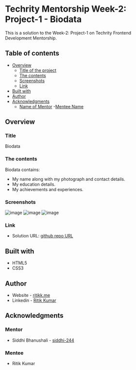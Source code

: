# Techrity Mentorship Week-2: Project-1 - Biodata

This is a solution to the Week-2: Project-1 on Techrity Frontend Development Mentorship. 

## Table of contents

- [Overview](#overview)
  - [Title of the project](#title)
  - [The contents](#the-contents)
  - [Screenshots](#screenshots)
  - [Link](#link)
- [Built with](#built-with)
- [Author](#author)
- [Acknowledgments](#acknowledgments)
   - [Name of Mentor](#mentor)
   -[Mentee Name](#mentee)

## Overview

### Title
Biodata

### The contents

Biodata contains:

- My name along with my photograph and contact details.
- My education details.
- My achievements and experiences. 

### Screenshots

![image](https://user-images.githubusercontent.com/78131705/188498486-5609d9be-9e7b-4808-bf81-6f471b70cab6.png)
![image](https://user-images.githubusercontent.com/78131705/188498510-1fa5bacf-ccae-454f-b3c8-651ada69d26e.png)
![image](https://user-images.githubusercontent.com/78131705/188498540-415dd42c-7f98-4790-b965-a07cd0aee987.png)


### Link

- Solution URL: [github repo URL](https://github.com/srivastavaritik/techrity-)

## Built with

- HTML5 
- CSS3

## Author

- Website - [ritikk.me](https://ritikk.me/)
- Linkedin - [Ritik Kumar](https://www.linkedin.com/in/ritik-kumar-3bb19a175/)

## Acknowledgments

### Mentor
- Siddhi Bhanushali - [siddhi-244](https://github.com/siddhi-244)

### Mentee
- Ritik Kumar

